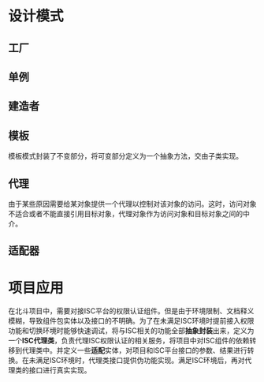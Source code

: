# 设计模式

## 工厂



## 单例



## 建造者



## 模板

模板模式封装了不变部分，将可变部分定义为一个抽象方法，交由子类实现。

## 代理

由于某些原因需要给某对象提供一个代理以控制对该对象的访问。这时，访问对象不适合或者不能直接引用目标对象，代理对象作为访问对象和目标对象之间的中介。

## 适配器

# 项目应用

在北斗项目中，需要对接ISC平台的权限认证组件。但是由于环境限制、文档释义模糊，导致组件包实体以及接口的不明确。为了在未满足ISC环境时提前接入权限功能和切换环境时能够快速调试，将与ISC相关的功能全部**抽象封装**出来，定义为一个**ISC代理类**，负责代理ISC权限认证的相关服务，将项目中对ISC组件的依赖转移到代理类中。并定义一些**适配**实体，对项目和ISC平台接口的参数、结果进行转换。在未满足ISC环境时，代理类接口提供伪功能实现。满足ISC环境后，再对代理类的接口进行真实实现。

